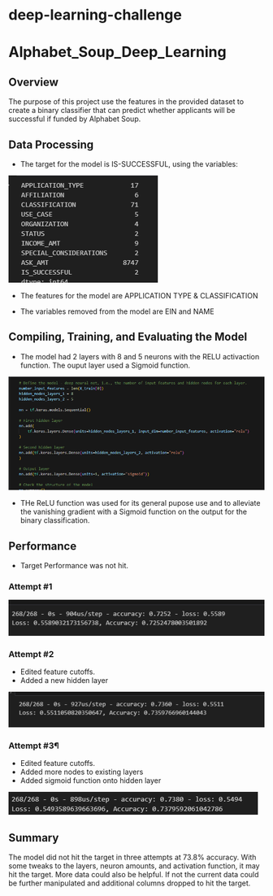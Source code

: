 # deep-learning-challenge

# Alphabet_Soup_Deep_Learning


## Overview
The purpose of this project use the features in the provided dataset to create a binary classifier that can predict whether applicants will be successful if funded by Alphabet Soup.

## Data Processing
- The target for the model is IS-SUCCESSFUL, using the variables:

![Alt text](Images/image.png)

- The features for the model are APPLICATION TYPE & CLASSIFICATION

- The variables removed from the model are EIN and NAME

## Compiling, Training, and Evaluating the Model

- The model had 2 layers with 8 and 5 neurons with the RELU activaction function. The ouput layer used a Sigmoid function.
  
![Alt text](Images/image-1.png)
- THe ReLU function was used for its general pupose use and to alleviate the vanishing gradient with a Sigmoid function on the output for the binary classification. 

## Performance
- Target Performance was not hit.

### Attempt #1
![Alt text](Images/image-2.png)

### Attempt #2
- Edited feature cutoffs.
- Added a new hidden layer

![Alt text](Images/image-3.png)


### Attempt #3¶
- Edited feature cutoffs.
- Added more nodes to existing layers
- Added sigmoid function onto hidden layer

![Alt text](Images/image-4.png)


## Summary
The model did not hit the target in three attempts at 73.8% accuracy. With some tweaks to the layers, neuron amounts, and activation function, it may hit the target. More data could also be helpful. If not the current data could be further manipulated and additional columns dropped to hit the target. 
